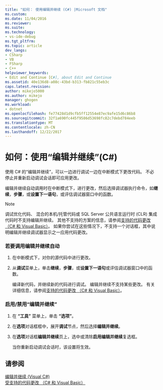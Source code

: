 ```yaml
---
title: "如何： 使用编辑并继续 (C#) |Microsoft 文档"
ms.custom: 
ms.date: 11/04/2016
ms.reviewer: 
ms.suite: 
ms.technology:
- vs-ide-debug
ms.tgt_pltfrm: 
ms.topic: article
dev_langs:
- CSharp
- VB
- FSharp
- C++
helpviewer_keywords:
- Edit and Continue [C#], about Edit and Continue
ms.assetid: 40e136d8-a08c-43bd-b313-fb821c55eb3c
caps.latest.revision: 
author: mikejo5000
ms.author: mikejo
manager: ghogen
ms.workload:
- dotnet
ms.openlocfilehash: fe77428d1d9cfb5ff12554e87ec9afe15d6c86b8
ms.sourcegitcommit: 32f1a690fc445f9586d53698fc82c7debd784eeb
ms.translationtype: MT
ms.contentlocale: zh-CN
ms.lasthandoff: 12/22/2017
---
```

# <a name="how-to-use-edit-and-continue-c"></a>如何：使用“编辑并继续”(C#)
使用 C# 的“编辑并继续”，可以一边进行调试一边在中断模式下更改代码。 不必停止并重新启动调试会话即可应用更改。  
  
 编辑并继续自动调用时在中断模式下，进行更改，然后选择调试器执行命令，如**继续**，**步骤**，或**设置下一语句**，或评估调试器窗口中的函数。  
  
> [!NOTE]
>  调试优化代码、 混合的本机/托管代码或 SQL Server 公共语言运行时 (CLR) 集成代码时不支持编辑并继续。 其他不支持的方案的信息，请参阅[支持的代码更改 （C# 和 Visual Basic）](../debugger/supported-code-changes-csharp.md)。 如果你尝试在这些情况下，不支持一个对话框，其中说明编辑并继续调试器显示之一应用代码更改。  
  
### <a name="to-invoke-edit-and-continue-automatically"></a>若要调用编辑并继续自动  
  
1.  在中断模式下，对你的源代码中进行更改。  
  
2.  从**调试**菜单上，单击**继续**，**步骤**，或**设置下一语句**或评估调试器窗口中的函数。  
  
     编译新代码，并继续新的代码进行调试。 编辑并继续不支持某些更改。 有关详细信息，请参阅[支持的代码更改 （C# 和 Visual Basic）](../debugger/supported-code-changes-csharp.md)。  
  
### <a name="to-enabledisable-edit-and-continue"></a>启用/禁用“编辑并继续”  
  
1.  在 **“工具”** 菜单上，单击 **“选项”**。  
  
2.  在**选项**对话框框中，展开**调试**节点，然后选择**编辑并继续**。  
  
3.  在**选项**对话框**编辑并继续**页上，选中或清除**启用编辑并继续**复选框。  
  
     当你重新启动调试会话时，该设置将生效。  
  
## <a name="see-also"></a>请参阅  
 [编辑并继续 (Visual C#)](../debugger/edit-and-continue-visual-csharp.md)   
 [受支持的代码更改 （C# 和 Visual Basic）](../debugger/supported-code-changes-csharp.md)   